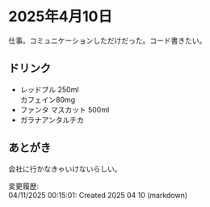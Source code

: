 # 2025年4月10日

仕事。コミュニケーションしただけだった。コード書きたい。

## ドリンク

- レッドブル 250ml  
カフェイン80mg
- ファンタ マスカット 500ml
- ガラナアンタルチカ

## あとがき

会社に行かなきゃいけないらしい。

変更履歴:  
04/11/2025 00:15:01: Created 2025 04 10 (markdown)  
